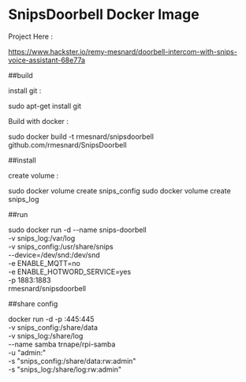# SnipsDoorbell Docker Image

Project Here  :

https://www.hackster.io/remy-mesnard/doorbell-intercom-with-snips-voice-assistant-68e77a


##build

install git : 

sudo apt-get install git

Build with docker :

sudo docker build -t rmesnard/snipsdoorbell github.com/rmesnard/SnipsDoorbell


##install

create volume :

sudo docker volume create snips_config
sudo docker volume create snips_log

##run 

sudo docker run -d --name snips-doorbell \
	-v snips_log:/var/log \
	-v snips_config:/usr/share/snips \
	--device=/dev/snd:/dev/snd \
	-e ENABLE_MQTT=no \
	-e ENABLE_HOTWORD_SERVICE=yes \
	-p 1883:1883 \
	rmesnard/snipsdoorbell

##share config 

docker run -d -p <IP HERE>:445:445 \
  -v  snips_config:/share/data \
  -v  snips_log:/share/log \
  --name samba trnape/rpi-samba \
  -u "admin:<YOUR PASSWORD>" \
  -s "snips_config:/share/data:rw:admin" \
  -s "snips_log:/share/log:rw:admin" 


